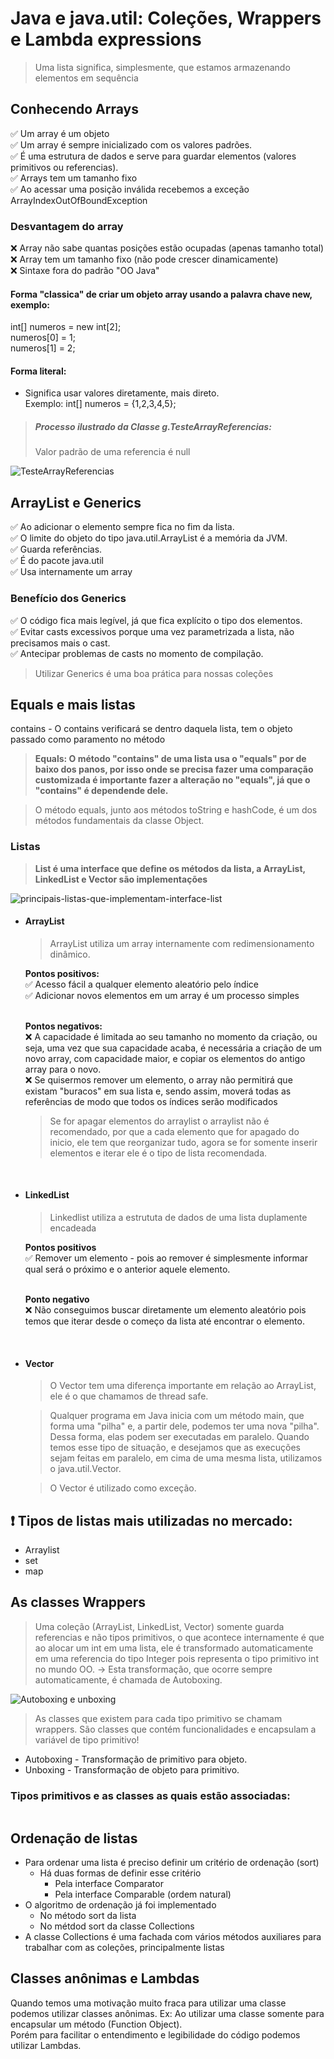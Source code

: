 # Java e java.util: Coleções, Wrappers e Lambda expressions

> Uma lista significa, simplesmente, que estamos armazenando elementos em sequência

## Conhecendo Arrays
✅ Um array é um objeto<br>
✅ Um array é sempre inicializado com os valores padrões.<br>
✅ É uma estrutura de dados e serve para guardar elementos (valores primitivos ou referencias).<br>
✅ Arrays tem um tamanho fixo<br>
✅ Ao acessar uma posição inválida recebemos a exceção ArrayIndexOutOfBoundException

### Desvantagem do array
❌ Array não sabe quantas posições estão ocupadas (apenas tamanho total)<br>
❌ Array tem um tamanho fixo (não pode crescer dinamicamente)<br>
❌ Sintaxe fora do padrão "OO Java"

#### Forma "classica" de criar um objeto array usando a palavra chave new, exemplo:

int[] numeros = new int[2];<br>
numeros[0] = 1;<br>
numeros[1] = 2;

#### Forma literal:
- Significa usar valores diretamente, mais direto.<br>
Exemplo: int[] numeros = {1,2,3,4,5};

> ##### Processo ilustrado da Classe g.TesteArrayReferencias:
> Valor padrão de uma referencia é null

<img alt="TesteArrayReferencias" src="./images/TestaArrayReferencias.jpg">

## ArrayList e Generics
✅ Ao adicionar o elemento sempre fica no fim da lista.<br>
✅ O limite do objeto do tipo java.util.ArrayList é a memória da JVM.<br>
✅ Guarda referências.<br>
✅ É do pacote java.util<br>
✅ Usa internamente um array

### Benefício dos Generics
✅ O código fica mais legível, já que fica explícito o tipo dos elementos.<br>
✅ Evitar casts excessivos porque uma vez parametrizada a lista, não precisamos mais o cast.<br>
✅ Antecipar problemas de casts no momento de compilação.

> Utilizar Generics é uma boa prática para nossas coleções
️

## Equals e mais listas
contains - O contains verificará se dentro daquela lista, tem o objeto passado como paramento no método
<strong>
> Equals: O método "contains" de uma lista usa o "equals" por de baixo dos panos, por isso onde se precisa fazer uma comparação customizada é importante fazer a alteração no "equals", já que o "contains" é dependende dele.
</strong> 

> O método equals, junto aos métodos toString e hashCode, é um dos métodos fundamentais da classe Object.


### Listas

> <strong> List é uma interface que define os métodos da lista, a ArrayList, LinkedList e Vector são implementações</strong>

<img alt="principais-listas-que-implementam-interface-list" src="./images/interface-list.jpg">

* #### ArrayList
  > ArrayList  utiliza um array internamente com redimensionamento dinâmico.

    <strong>Pontos positivos:</strong><br>
✅ Acesso fácil a qualquer elemento aleatório pelo índice<br>
✅ Adicionar novos elementos em um array é um processo simples<br><br>

    <strong>Pontos negativos:</strong><br>
❌ A capacidade é limitada ao seu tamanho no momento da criação, ou seja, uma vez que sua capacidade acaba, é necessária a criação de um novo array, com capacidade maior, e copiar os elementos do antigo array para o novo.<br>
❌ Se quisermos remover um elemento, o array não permitirá que existam "buracos" em sua lista e, sendo assim, moverá todas as referências de modo que todos os índices serão modificados

    > Se for apagar elementos do arraylist o arraylist não é recomendado, por que a cada elemento que for apagado do inicio, ele tem que reorganizar tudo, agora se for somente inserir elementos e iterar ele é o tipo de lista recomendada.

<br>

* #### LinkedList
  > Linkedlist utiliza a estrututa de dados de uma lista duplamente encadeada

  <strong>Pontos positivos</strong><br>
  ✅ Remover um elemento - pois ao remover é simplesmente informar qual será o próximo e o anterior aquele elemento.<br><br>

  <strong>Ponto negativo</strong><br>
  ❌ Não conseguimos buscar diretamente um elemento aleatório pois temos que iterar desde o começo da lista até encontrar o elemento.

<br>

* #### Vector
  > O Vector tem uma diferença importante em relação ao ArrayList, ele é o que chamamos de thread safe.

  > Qualquer programa em Java inicia com um método main, que forma uma "pilha" e, a partir dele, podemos ter uma nova "pilha". Dessa forma, elas podem ser executadas em paralelo. Quando temos esse tipo de situação, e desejamos que as execuções sejam feitas em paralelo, em cima de uma mesma lista, utilizamos o java.util.Vector.

  > O Vector é utilizado como exceção. 
  

## ❗ Tipos de listas mais utilizadas no mercado:
* Arraylist
* set
* map

## As classes Wrappers 

> Uma coleção (ArrayList, LinkedList, Vector) somente guarda referencias e não tipos primitivos, o que acontece internamente é que ao alocar um int em uma lista, ele é transformado automaticamente em uma referencia do tipo Integer pois representa o tipo primitivo int no mundo OO. -> Esta transformação, que ocorre sempre automaticamente, é chamada de Autoboxing.

<img alt="Autoboxing e unboxing" src="./images/Autoboxing-unboxing.jpg">

> As classes que existem para cada tipo primitivo se chamam wrappers.
> São classes que contém funcionalidades e encapsulam a variável de tipo primitivo!

* Autoboxing - Transformação de primitivo para objeto.
* Unboxing - Transformação de objeto para primitivo.

### Tipos primitivos e as classes as quais estão associadas:

<img alt="" src="./images/associacao-tipo-primitivo-wrappers.jpg">   


## Ordenação de listas
* Para ordenar uma lista é preciso definir um critério de ordenação (sort)
  * Há duas formas de definir esse critério
    * Pela interface Comparator
    * Pela interface Comparable (ordem natural)
* O algoritmo de ordenação já foi implementado
  * No método sort da lista
  * No métdod sort da classe Collections
* A classe Collections é uma fachada com vários métodos auxiliares para trabalhar com as coleções, principalmente listas


## Classes anônimas e Lambdas
Quando temos uma motivação muito fraca para utilizar uma classe podemos utilizar classes anônimas. Ex: Ao utilizar uma classe somente para encapsular um método (Function Object).<br>
Porém para facilitar o entendimento e legibilidade do código podemos utilizar Lambdas.
